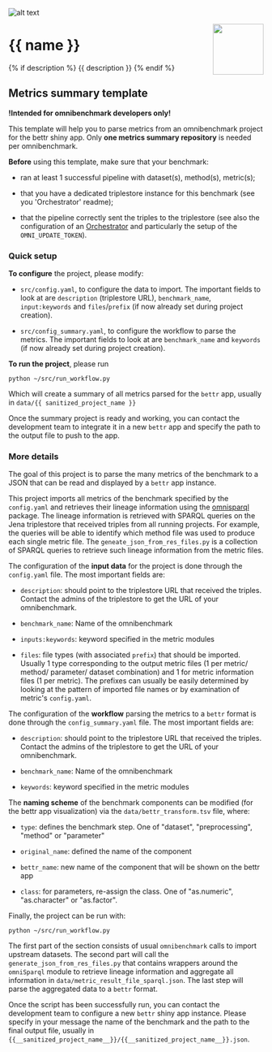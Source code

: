 ![alt text](https://github.com/omnibenchmark/contributed-project-templates/blob/main/img/omnibenchmark.png?raw=true)

<img align="right" width="100" height="100" src="https://github.com/omnibenchmark/contributed-project-templates/blob/main/img/dataset.png?raw=true">

# {{ name }}
{% if description %}
{{ description }}
{% endif %} 

## Metrics summary template

**!Intended for omnibenchmark developers only!**

This template will help you to parse metrics from an omnibenchmark project for the bettr shiny app. Only **one metrics summary repository** is needed per omnibenchmark. 

**Before** using this template, make sure that your benchmark: 

- ran at least 1 successful pipeline with dataset(s), method(s), metric(s);

- that you have a dedicated triplestore instance for this benchmark (see you 'Orchestrator' readme);

- that the pipeline correctly sent the triples to the triplestore (see also the configuration of an [Orchestrator](https://github.com/omnibenchmark/contributed-project-templates/tree/dev/orchestrator) and particularly the setup of the `OMNI_UPDATE_TOKEN`).

### Quick setup

**To configure** the project, please modify: 

- `src/config.yaml`, to configure the data to import. The important fields to look at are `description` (triplestore URL), `benchmark_name`, `input:keywords` and `files`/`prefix` (if now already set during project creation). 

- `src/config_summary.yaml`, to configure the workflow to parse the metrics. The important fields to look at are `benchmark_name` and `keywords` (if now already set during project creation).

**To run the project**, please run

`python ~/src/run_workflow.py`

Which will create a summary of all metrics parsed for the `bettr` app, usually in `data/{{ sanitized_project_name }}`

Once the summary project is ready and working, you can contact the development team to integrate it in a new `bettr` app and specify the path to the output file to push to the app.



### More details

The goal of this project is to parse the many metrics of the benchmark to a JSON that can be read and displayed by a `bettr` app instance. 

This project imports all metrics of the benchmark specified by the `config.yaml` and retrieves their lineage information using the [omnisparql](https://github.com/omnibenchmark/omniSparql) package. The lineage information is retrieved with SPARQL queries on the Jena triplestore that received triples from all running projects. For example, the queries will be able to identify which method file was used to produce each single metric file. The `geneate_json_from_res_files.py` is a collection of SPARQL queries to retrieve such lineage information from the metric files. 

The configuration of the **input data** for the project is done through the `config.yaml` file. The most important fields are: 

- `description`: should point to the triplestore URL that received the triples. Contact the admins of the triplestore to get the URL of your omnibenchmark. 

- `benchmark_name`: Name of the omnibenchmark

- `inputs:keywords`: keyword specified in the metric modules

- `files`: file types (with associated `prefix`) that should be imported. Usually 1 type corresponding to the output metric files (1 per metric/ method/ parameter/ dataset combination) and 1 for metric information files (1 per metric). The prefixes can usually be easily determined by looking at the pattern of imported file names or by examination of metric's `config.yaml`. 

The configuration of the **workflow** parsing the metrics to a `bettr` format is done through the `config_summary.yaml` file. The most important fields are: 

- `description`: should point to the triplestore URL that received the triples. Contact the admins of the triplestore to get the URL of your omnibenchmark. 

- `benchmark_name`: Name of the omnibenchmark

- `keywords`: keyword specified in the metric modules

The **naming scheme** of the benchmark components can be modified (for the bettr app visualization) via the `data/bettr_transform.tsv` file, where: 

- `type`: defines the benchmark step. One of "dataset", "preprocessing", "method" or "parameter"

- `original_name`: defined the name of the component 

- `bettr_name`: new name of the component that will be shown on the bettr app

- `class`: for parameters, re-assign the class. One of "as.numeric", "as.character" or "as.factor". 




Finally, the project can be run with: 

`python ~/src/run_workflow.py`

The first part of the section consists of usual `omnibenchmark` calls to import upstream datasets. The second part will call the `generate_json_from_res_files.py` that contains wrappers around the `omniSparql` module to retrieve lineage information and aggregate all information in `data/metric_result_file_sparql.json`. The last step will parse the aggregated data to a `bettr` format. 

Once the script has been successfully run, you can contact the development team to configure a new `bettr` shiny app instance. Please specify in your message the name of the benchmark and the path to the final output file, usually in `{{__sanitized_project_name__}}/{{__sanitized_project_name__}}.json`. 

